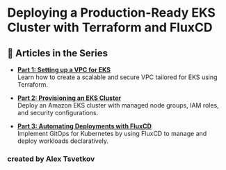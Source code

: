 # Deploying a Production-Ready EKS Cluster with Terraform and FluxCD

## 📌 Articles in the Series

- **[Part 1: Setting up a VPC for EKS](https://medium.com/@alex-tsvetkov/how-to-create-a-production-ready-eks-cluster-on-aws-using-terraform-part-1-vpc-e7e08d8045bb)**  
  Learn how to create a scalable and secure VPC tailored for EKS using Terraform.

- **[Part 2: Provisioning an EKS Cluster](https://medium.com/@alex-tsvetkov/how-to-create-a-production-ready-eks-cluster-on-aws-using-terraform-part-2-eks-setup-4fb3027c49fe)**  
  Deploy an Amazon EKS cluster with managed node groups, IAM roles, and security configurations.

- **[Part 3: Automating Deployments with FluxCD](https://medium.com/@alex-tsvetkov/how-to-create-a-production-ready-eks-cluster-on-aws-using-terraform-part-3-fluxcd-afa21814a1cc)**  
  Implement GitOps for Kubernetes by using FluxCD to manage and deploy workloads declaratively.

### created by Alex Tsvetkov




